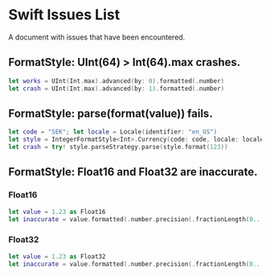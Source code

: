 # Swift Issues List

A document with issues that have been encountered.

## FormatStyle: UInt(64) > Int(64).max crashes.

```swift
let works = UInt(Int.max).advanced(by: 0).formatted(.number)
let crash = UInt(Int.max).advanced(by: 1).formatted(.number)
```

## FormatStyle: parse(format(value)) fails.

```swift
let code = "SEK"; let locale = Locale(identifier: "en_US")
let style = IntegerFormatStyle<Int>.Currency(code: code, locale: locale)
let crash = try! style.parseStrategy.parse(style.format(123))
```

## FormatStyle: Float16 and Float32 are inaccurate.

### Float16

```swift
let value = 1.23 as Float16
let inaccurate = value.formatted(.number.precision(.fractionLength(0...))) // "1.23046875"
```

### Float32

```swift
let value = 1.23 as Float32
let inaccurate = value.formatted(.number.precision(.fractionLength(0...))) // "1.2300000190734863"
```
